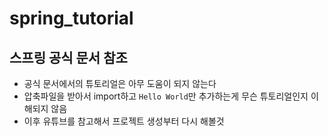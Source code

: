 # spring_tutorial

## 스프링 공식 문서 참조

- 공식 문서에서의 튜토리얼은 아무 도움이 되지 않는다
- 압축파일을 받아서 import하고 `Hello World`만 추가하는게 무슨 튜토리얼인지 이해되지 않음
- 이후 유튜브를 참고해서 프로젝트 생성부터 다시 해볼것
